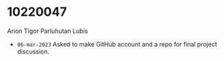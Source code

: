 # 10220047
Arion Tigor Parluhutan Lubis

+ `06-mar-2023` Asked to make GitHub account and a repo for final project discussion.

